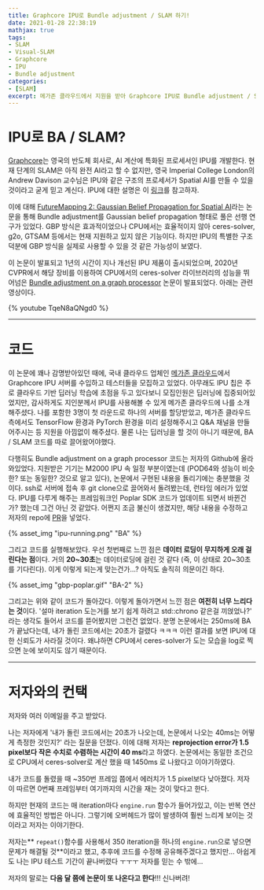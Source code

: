 ```yaml
---
title: Graphcore IPU로 Bundle adjustment / SLAM 하기!
date: 2021-01-28 22:38:19
mathjax: true
tags: 
- SLAM
- Visual-SLAM
- Graphcore
- IPU
- Bundle adjustment
categories: 
- [SLAM]
excerpt: 메가존 클라우드에서 지원을 받아 Graphcore IPU로 Bundle adjustment / SLAM을 해봤습니다.
---
```


# IPU로 BA / SLAM?

[Graphcore](https://www.graphcore.ai/)는 영국의 반도체 회사로, AI 계산에 특화된 프로세서인 IPU를 개발한다. 현재 단계의 SLAM은 아직 완전 AI라고 할 수 없지만, 영국 Imperial College London의 Andrew Davison 교수님은 IPU와 같은 구조의 프로세서가 Spatial AI를 만들 수 있을 것이라고 굳게 믿고 계신다. IPU에 대한 설명은 이 [링크](https://changh95.github.io/20201226-CVPR-2020-SLAM-workshop-Davison/)를 참고하자.

이에 대해 [FutureMapping 2: Gaussian Belief Propagation for Spatial AI](https://arxiv.org/abs/1910.14139)라는 논문을 통해 Bundle adjustment를 Gaussian belief propagation 형태로 풀은 선행 연구가 있었다. GBP 방식은 효과적이었으나 CPU에서는 효율적이지 않아 ceres-solver, g2o, GTSAM 등에서는 현재 지원하고 있지 않은 기능이다. 하지만 IPU의 특별한 구조 덕분에 GBP 방식을 실제로 사용할 수 있을 것 같은 가능성이 보였다.

이 논문이 발표되고 1년의 시간이 지나 개선된 IPU 제품이 출시되었으며, 2020년 CVPR에서 해당 장비를 이용하여 CPU에서의 ceres-solver 라이브러리의 성능을 뛰어넘은 [Bundle adjustment on a graph processor](https://arxiv.org/abs/2003.03134) 논문이 발표되었다. 아래는 관련 영상이다.

{% youtube TqeN8aQNgd0 %}

---

# 코드

이 논문에 꽤나 감명받아있던 때에, 국내 클라우드 업체인 [메가존 클라우드](https://www.megazone.com/)에서 Graphcore IPU 서버를 수입하고 테스터들을 모집하고 있었다. 아무래도 IPU 칩은 주로 클라우드 기반 딥러닝 학습에 초점을 두고 있다보니 모집인원은 딥러닝에 집중되어있었지만, 감사하게도 지인분께서 IPU를 사용해볼 수 있게 메가존 클라우드에 나를 소개해주셨다. 나를 포함한 3명이 첫 라운드로 하나의 서버를 할당받았고, 메가존 클라우드 측에서도 TensorFlow 환경과 PyTorch 환경을 미리 설정해주시고 Q&A 채널을 만들어주시는 등 지원을 아낌없이 해주셨다. 물론 나는 딥러닝을 할 것이 아니기 때문에, BA / SLAM 코드를 따로 끌어왔어야했다.

다행히도 Bundle adjustment on a graph processor 코드는 저자의 Github에 올라와있었다. 지원받은 기기는 M2000 IPU 속 일정 부분이였는데 (POD64와 성능이 비슷한? 또는 동일한? 것으로 알고 있다), 논문에서 구현된 내용을 돌리기에는 충분했을 것이다. ssh로 서버에 접속 후 git clone으로 끌어와서 돌려봤는데, 런타임 에러가 있었다. IPU를 다루게 해주는 프레임워크인 Poplar SDK 코드가 업데이트 되면서 바뀐건가? 했는데 그건 아닌 것 같았다. 어쩐지 조금 불신이 생겼지만, 해당 내용을 수정하고 저자의 repo에 [PR](https://github.com/joeaortiz/gbp-poplar/pull/1)을 넣었다.

{% asset_img "ipu-running.png" "BA" %}

그리고 코드를 실행해보았다. 우선 첫번째로 느낀 점은 **데이터 로딩이 무지하게 오래 걸린다는 점**이다. 거의 **20~30초**는 데이터로딩에 걸린 것 같다 (즉, 이 상태로 20~30초를 기다린다). 이게 이렇게 되는게 맞는건가...? 아직도 솔직히 의문이긴 하다.

{% asset_img "gbp-poplar.gif" "BA-2" %}

그리고는 위와 같이 코드가 돌아갔다. 이렇게 돌아가면서 느낀 점은 **여전히 너무 느리다는 것**이다. '설마 iteration 도는거를 보기 쉽게 하려고 std::chrono 같은걸 끼얹었나?' 라는 생각도 들어서 코드를 뜯어봤지만 그런건 없었다. 분명 논문에서는 250ms에 BA가 끝났다는데, 내가 돌린 코드에서는 20초가 걸렸다 ㅋㅋㅋ 이런 결과를 보면 IPU에 대한 신뢰도가 사라질 것이다. 왜냐하면 CPU에서 ceres-solver가 도는 모습을 log로 찍으면 눈에 보이지도 않기 때문이다.

---

# 저자와의 컨택

저자와 여러 이메일을 주고 받았다.

나는 저자에게 '내가 돌린 코드에서는 20초가 나오는데, 논문에서 나오는 40ms는 어떻게 측정한 것인지?' 라는 질문을 던졌다. 이에 대해 저자는 **reprojection error가 1.5 pixel보다 작은 수치로 수렴하는 시간이 40 ms**라고 하였다. 논문에서는 동일한 조건으로 CPU에서 ceres-solver로 계산 했을 때 1450ms 로 나왔다고 이야기하였다.

내가 코드를 돌렸을 때 ~350번 프레임 쯤에서 에러치가 1.5 pixel보다 낮아졌다. 저자이 따르면 0번째 프레임부터 여기까지의 시간을 재는 것이 맞다고 한다.

하지만 현재의 코드는 매 iteration마다 `engine.run` 함수가 들어가있고, 이는 반복 연산에 효율적인 방법은 아니다. 그렇기에 오버헤드가 많이 발생하여 훨씬 느리게 보이는 것이라고 저자는 이야기한다. 

저자는** `repeat()`함수를 사용해서 350 iteration을 하나의 `engine.run`으로 넣으면 문제가 해결될 것**이라고 했고, 추후에 코드를 수정해 공유해주겠다고 했지만... 아쉽게도 나는 IPU 테스트 기간이 끝나버렸다 ㅜㅜㅜ 저자를 믿는 수 밖에... 

저자의 말로는 **다음 달 쯤에 논문이 또 나온다고 한다**!!! 신나버려!

 